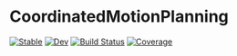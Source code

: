 # CoordinatedMotionPlanning

[![Stable](https://img.shields.io/badge/docs-stable-blue.svg)](https://s-nandi.github.io/CoordinatedMotionPlanning.jl/stable)
[![Dev](https://img.shields.io/badge/docs-dev-blue.svg)](https://s-nandi.github.io/CoordinatedMotionPlanning.jl/dev)
[![Build Status](https://github.com/s-nandi/CoordinatedMotionPlanning.jl/workflows/CI/badge.svg)](https://github.com/s-nandi/CoordinatedMotionPlanning.jl/actions)
[![Coverage](https://codecov.io/gh/s-nandi/CoordinatedMotionPlanning.jl/branch/master/graph/badge.svg)](https://codecov.io/gh/s-nandi/CoordinatedMotionPlanning.jl)
